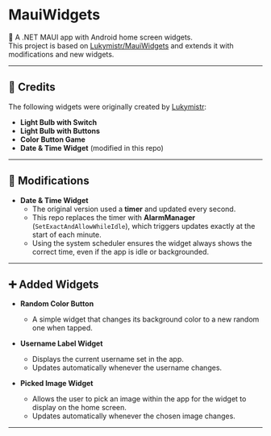 # MauiWidgets

📱 A .NET MAUI app with Android home screen widgets.  
This project is based on [Lukymistr/MauiWidgets](https://github.com/Lukymistr/MauiWidgets) and extends it with modifications and new widgets.

---

## 📝 Credits

The following widgets were originally created by [Lukymistr](https://github.com/Lukymistr):

- **Light Bulb with Switch**  
- **Light Bulb with Buttons**  
- **Color Button Game**  
- **Date & Time Widget** (modified in this repo)

---

## 🔧 Modifications

- **Date & Time Widget**  
  - The original version used a **timer** and updated every second.
  - This repo replaces the timer with **AlarmManager** (`SetExactAndAllowWhileIdle`), which triggers updates exactly at the start of each minute.  
  - Using the system scheduler ensures the widget always shows the correct time, even if the app is idle or backgrounded.

---

## ➕ Added Widgets

- **Random Color Button**  
  - A simple widget that changes its background color to a new random one when tapped.  

- **Username Label Widget**  
  - Displays the current username set in the app.  
  - Updates automatically whenever the username changes.  

- **Picked Image Widget**  
  - Allows the user to pick an image within the app for the widget to display on the home screen.  
  - Updates automatically whenever the chosen image changes.
---
